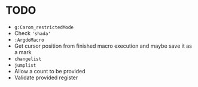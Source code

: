 # TODO

* `g:Carom_restrictedMode`
* Check `'shada'`
* `:ArgdoMacro`
* Get cursor position from finished macro execution and maybe save it as a mark
* `changelist`
* `jumplist`
* Allow a count to be provided
* Validate provided register
